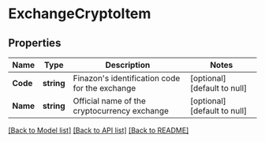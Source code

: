 # ExchangeCryptoItem

## Properties
Name | Type | Description | Notes
------------ | ------------- | ------------- | -------------
**Code** | **string** | Finazon&#x27;s identification code for the exchange | [optional] [default to null]
**Name** | **string** | Official name of the cryptocurrency exchange | [optional] [default to null]

[[Back to Model list]](../README.md#documentation-for-models) [[Back to API list]](../README.md#documentation-for-api-endpoints) [[Back to README]](../README.md)

